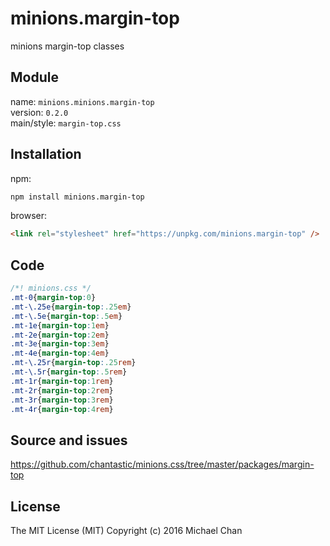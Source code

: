 # minions.margin-top
minions margin-top classes

## Module
name: `minions.minions.margin-top`  
version: `0.2.0`  
main/style: `margin-top.css`  

## Installation
npm:
```bash
npm install minions.margin-top
```

browser:
```html
<link rel="stylesheet" href="https://unpkg.com/minions.margin-top" />
```

## Code
```css
/*! minions.css */
.mt-0{margin-top:0}
.mt-\.25e{margin-top:.25em}
.mt-\.5e{margin-top:.5em}
.mt-1e{margin-top:1em}
.mt-2e{margin-top:2em}
.mt-3e{margin-top:3em}
.mt-4e{margin-top:4em}
.mt-\.25r{margin-top:.25rem}
.mt-\.5r{margin-top:.5rem}
.mt-1r{margin-top:1rem}
.mt-2r{margin-top:2rem}
.mt-3r{margin-top:3rem}
.mt-4r{margin-top:4rem}

```

## Source and issues

https://github.com/chantastic/minions.css/tree/master/packages/margin-top

## License

The MIT License (MIT)
Copyright (c) 2016 Michael Chan
